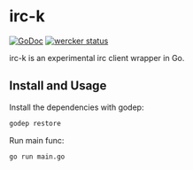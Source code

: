 irc-k
=====
[![GoDoc](https://godoc.org/github.com/canthefason/irc-k?status.png)](https://godoc.org/github.com/canthefason/irc-k) [![wercker status](https://app.wercker.com/status/60ef4a323670ec84f81e9afa7bc51246/s "wercker status")](https://app.wercker.com/project/bykey/60ef4a323670ec84f81e9afa7bc51246)

irc-k is an experimental irc client wrapper in Go.

Install and Usage
-----------------

Install the dependencies with godep:

```bash
godep restore
```

Run main func:
```bash
go run main.go
```
